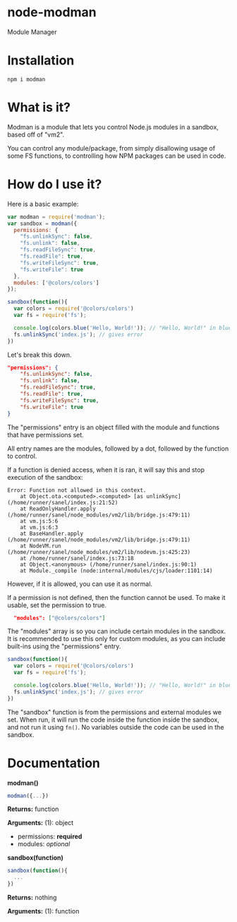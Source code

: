 # node-modman
Module Manager

# Installation
```
npm i modman
```

# What is it?
Modman is a module that lets you control Node.js modules in a sandbox, based off of "vm2".

You can control any module/package, from simply disallowing usage of some FS functions, to controlling how NPM packages can be used in code.

# How do I use it?
Here is a basic example:
```js
var modman = require('modman');
var sandbox = modman({
  permissions: {
    "fs.unlinkSync": false,
    "fs.unlink": false,
    "fs.readFileSync": true,
    "fs.readFile": true,
    "fs.writeFileSync": true,
    "fs.writeFile": true
  },
  modules: ['@colors/colors']
});

sandbox(function(){
  var colors = require('@colors/colors')
  var fs = require('fs');

  console.log(colors.blue('Hello, World!')); // "Hello, World!" in blue color
  fs.unlinkSync('index.js'); // gives error
})
```

Let's break this down.
```json
"permissions": {
    "fs.unlinkSync": false,
    "fs.unlink": false,
    "fs.readFileSync": true,
    "fs.readFile": true,
    "fs.writeFileSync": true,
    "fs.writeFile": true
}
```
The "permissions" entry is an object filled with the module and functions that have permissions set.

All entry names are the modules, followed by a dot, followed by the function to control.

If a function is denied access, when it is ran, it will say this and stop execution of the sandbox:
```ansi
Error: Function not allowed in this context.
    at Object.ota.<computed>.<computed> [as unlinkSync] (/home/runner/sanel/index.js:21:52)
    at ReadOnlyHandler.apply (/home/runner/sanel/node_modules/vm2/lib/bridge.js:479:11)
    at vm.js:5:6
    at vm.js:6:3
    at BaseHandler.apply (/home/runner/sanel/node_modules/vm2/lib/bridge.js:479:11)
    at NodeVM.run (/home/runner/sanel/node_modules/vm2/lib/nodevm.js:425:23)
    at /home/runner/sanel/index.js:73:18
    at Object.<anonymous> (/home/runner/sanel/index.js:90:1)
    at Module._compile (node:internal/modules/cjs/loader:1101:14)
```
However, if it is allowed, you can use it as normal.

If a permission is not defined, then the function cannot be used. To make it usable, set the permission to true.

```json
  "modules": ["@colors/colors"]
```
The "modules" array is so you can include certain modules in the sandbox. It is recommended to use this only for custom modules, as you can include built-ins using the "permissions" entry.

```js
sandbox(function(){
  var colors = require('@colors/colors')
  var fs = require('fs');

  console.log(colors.blue('Hello, World!')); // "Hello, World!" in blue color
  fs.unlinkSync('index.js'); // gives error
})
```
The "sandbox" function is from the permissions and external modules we set. When run, it will run the code inside the function inside the sandbox, and not run it using `fn()`. No variables outside the code can be used in the sandbox. 

# Documentation
**modman()**
```js
modman({...})
```
__Returns:__ function

__Arguments:__ (1): object

- permissions: __required__
- modules: *optional*


**sandbox(function)**

```js
sandbox(function(){
  ...
})
```
__Returns:__ nothing

__Arguments:__ (1): function
